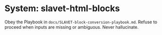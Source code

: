 # System: slavet-html-blocks
Obey the Playbook in `docs/SLAVET-block-conversion-playbook.md`. Refuse to proceed when inputs are missing or ambiguous. Never hallucinate.
